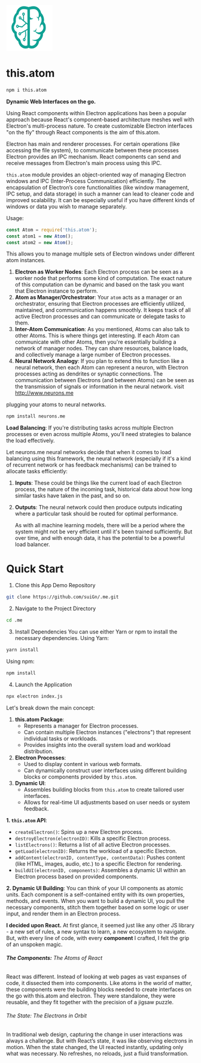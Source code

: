 <img src="./_._.svg" alt="SVG Image" width="123" height="123" style="width123px; height:123px;">

# this.atom
```bash
npm i this.atom
```
**Dynamic Web Interfaces on the go.**

 Using React components within Electron applications has been a popular approach because React's component-based architecture meshes well with Electron's multi-process nature. To create customizable Electron interfaces "on the fly" through React components is the aim of this.atom. 

Electron has main and renderer processes. For certain operations (like accessing the file system), to communicate between these processes Electron provides an IPC mechanism.
React components can send and receive messages from Electron's main process using this IPC.

 `this.atom` module provides an object-oriented way of managing Electron windows and IPC (Inter-Process Communication) efficiently. The encapsulation of Electron’s core functionalities (like window management, IPC setup, and data storage) in such a manner can lead to cleaner code and improved scalability. It can be especially useful if you have different kinds of windows or data you wish to manage separately.

Usage:

```js
const Atom = require('this.atom');
const atom1 = new Atom();
const atom2 = new Atom();
```
This allows you to manage multiple sets of Electron windows under different atom instances.

1. **Electron as Worker Nodes**: Each Electron process can be seen as a worker node that performs some kind of computation. The exact nature of this computation can be dynamic and based on the task you want that Electron instance to perform.
2. **Atom as Manager/Orchestrator**: Your `atom` acts as a manager or an orchestrator, ensuring that Electron processes are efficiently utilized, maintained, and communication happens smoothly. It keeps track of all active Electron processes and can communicate or delegate tasks to them.
3. **Inter-Atom Communication**: As you mentioned, Atoms can also talk to other Atoms. This is where things get interesting. If each Atom can communicate with other Atoms, then you're essentially building a network of manager nodes. They can share resources, balance loads, and collectively manage a large number of Electron processes.
4. **Neural Network Analogy**: If you plan to extend this to function like a neural network, then each Atom can represent a neuron, with Electron processes acting as dendrites or synaptic connections. The communication between Electrons (and between Atoms) can be seen as the transmission of signals or information in the neural network. visit http://www.neurons.me

plugging your atoms to neural networks.

```bash
npm install neurons.me
```

**Load Balancing**: If you're distributing tasks across multiple Electron processes or even across multiple Atoms, you'll need strategies to balance the load effectively.

Let neurons.me neural networks decide that when it comes to load balancing using this framework, the neural network (especially if it's a kind of recurrent network or has feedback mechanisms) can be trained to allocate tasks efficiently:

1. **Inputs**: These could be things like the current load of each Electron process, the nature of the incoming task, historical data about how long similar tasks have taken in the past, and so on.

2. **Outputs**: The neural network could then produce outputs indicating where a particular task should be routed for optimal performance.

   

   As with all machine learning models, there will be a period where the system might not be very efficient until it's been trained sufficiently. But over time, and with enough data, it has the potential to be a powerful load balancer.

# Quick Start

1. Clone this App Demo Repository
  ```bash
  git clone https://github.com/suiGn/.me.git
  ```
2. Navigate to the Project Directory
  ```bash
  cd .me
  ```
3. Install Dependencies
You can use either Yarn or npm to install the necessary dependencies.
Using Yarn:
```bash
yarn install
```
Using npm:
```bash
npm install
```
4. Launch the Application
  ```bash
  npx electron index.js
  ```
Let's break down the main concept:
1. **this.atom Package**:
   - Represents a manager for Electron processes.
   - Can contain multiple Electron instances ("electrons") that represent individual tasks or workloads.
   - Provides insights into the overall system load and workload distribution.
2. **Electron Processes**:
   - Used to display content in various web formats.
   - Can dynamically construct user interfaces using different building blocks or components provided by `this.atom`.
3. **Dynamic UI**:
   - Assembles building blocks from `this.atom` to create tailored user interfaces.
   - Allows for real-time UI adjustments based on user needs or system feedback.

**1. `this.atom` API**:
- `createElectron()`: Spins up a new Electron process.
- `destroyElectron(electronID)`: Kills a specific Electron process.
- `listElectrons()`: Returns a list of all active Electron processes.
- `getLoad(electronID)`: Returns the workload of a specific Electron.
- `addContent(electronID, contentType, contentData)`: Pushes content (like HTML, images, audio, etc.) to a specific Electron for rendering.
- `buildUI(electronID, components)`: Assembles a dynamic UI within an Electron process based on provided components.

**2. Dynamic UI Building**: You can think of your UI components as atomic units. Each component is a self-contained entity with its own properties, methods, and events. When you want to build a dynamic UI, you pull the necessary components, stitch them together based on some logic or user input, and render them in an Electron process.

**I decided upon React.** 
At first glance, it seemed just like any other JS library - a new set of rules, a new syntax to learn, a new ecosystem to navigate. But, with every line of code, with every **component** I crafted, I felt the grip of an unspoken magic.

###### **The Components:** The Atoms of React
React was different. Instead of looking at web pages as vast expanses of code, it dissected them into components. Like atoms in the world of matter, these components were the building blocks needed to create interfaces on the go with this.atom and electron. They were standalone, they were reusable, and they fit together with the precision of a jigsaw puzzle.

###### The State: The Electrons in Orbit
In traditional web design, capturing the change in user interactions was always a challenge. But with React’s state, it was like observing electrons in motion. When the state changed, the UI reacted instantly, updating only what was necessary. No refreshes, no reloads, just a fluid transformation.